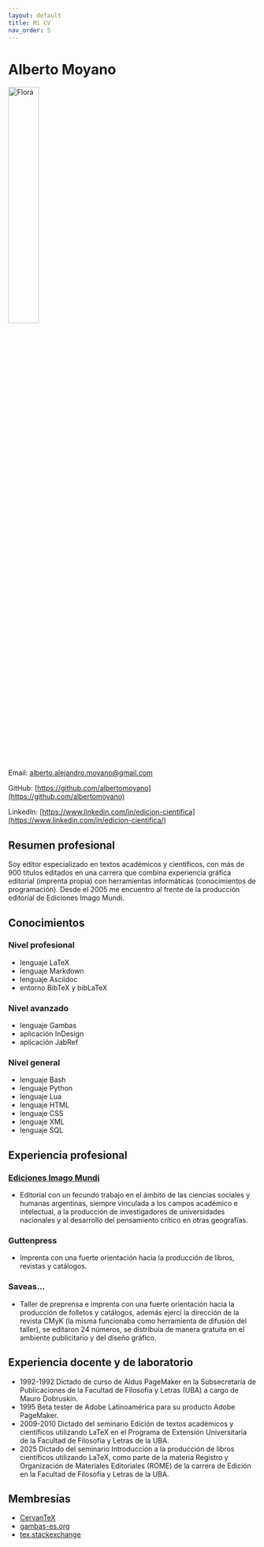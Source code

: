 ```yaml
---
layout: default
title: Mi CV
nav_order: 5
---
```


# Alberto Moyano

<p align="left">
  <img src="img/flora.png" alt="Flora" width="35%">
</p>

Email: alberto.alejandro.moyano@gmail.com

GitHub: [https://github.com/albertomoyano](https://github.com/albertomoyano)

LinkedIn: [https://www.linkedin.com/in/edicion-cientifica](https://www.linkedin.com/in/edicion-cientifica/)

## Resumen profesional

Soy editor especializado en textos académicos y científicos, con más de 900 títulos editados en una carrera que combina experiencia gráfica editorial (imprenta propia) con herramientas informáticas (conocimientos de programación). Desde el 2005 me encuentro al frente de la producción editorial de Ediciones Imago Mundi.

## Conocimientos

### Nivel profesional
- lenguaje LaTeX
- lenguaje Markdown
- lenguaje Asciidoc
- entorno BibTeX y bibLaTeX


### Nivel avanzado
- lenguaje Gambas
- aplicación InDesign
- aplicación JabRef

### Nivel general
- lenguaje Bash
- lenguaje Python
- lenguaje Lua
- lenguaje HTML
- lenguaje CSS
- lenguaje XML
- lenguaje SQL


## Experiencia profesional

### [Ediciones Imago Mundi](https://www.edicionesimagomundi.com/)
- Editorial con un fecundo trabajo en el ámbito de las ciencias sociales y humanas argentinas, siempre vinculada a los campos académico e intelectual, a la producción de investigadores de universidades nacionales y al desarrollo del pensamiento crítico en otras geografías.

### Guttenpress
- Imprenta con una fuerte orientación hacia la producción de libros, revistas y catálogos.

### Saveas...
- Taller de preprensa e imprenta con una fuerte orientación hacia la producción de folletos y catálogos, además ejercí la dirección de la revista CMyK (la misma funcionaba como herramienta de difusión del taller), se editaron 24 números, se distribuía de manera gratuita en el ambiente publicitario y del diseño gráfico.


## Experiencia docente y de laboratorio
- 1992-1992 Dictado de curso de Aldus PageMaker en la Subsecretaría de Publicaciones de la Facultad de Filosofía y Letras (UBA) a cargo de Mauro Dobruskin.
- 1995 Beta tester de Adobe Latinoamérica para su producto Adobe PageMaker.
- 2009-2010 Dictado del seminario Edición de textos académicos y científicos utilizando LaTeX en el Programa de Extensión Universitaria de la Facultad de Filosofía y Letras de la UBA.
- 2025 Dictado del seminario Introducción a la producción de libros científicos utilizando LaTeX, como parte de la materia Registro y Organización de Materiales Editoriales (ROME) de la carrera de Edición en la Facultad de Filosofía y Letras de la UBA.

## Membresías
- [CervanTeX](http://www.cervantex.es/)
- [gambas-es.org](https://gambas-es.org)
- [tex.stackexchange](https://tex.stackexchange.com/)

